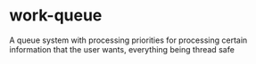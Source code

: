 # work-queue
A queue system with processing priorities for processing certain information that the user wants, everything being thread safe
